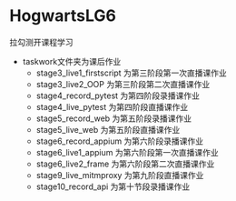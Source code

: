 # HogwartsLG6
拉勾测开课程学习

- taskwork文件夹为课后作业
  - stage3_live1_firstscript 为第三阶段第一次直播课作业
  - stage3_live2_OOP 为第三阶段第二次直播课作业
  - stage4_record_pytest 为第四阶段录播课作业
  - stage4_live_pytest 为第四阶段直播课作业
  - stage5_record_web 为第五阶段录播课作业
  - stage5_live_web 为第五阶段直播课作业
  - stage6_record_appium 为第六阶段录播课作业
  - stage6_live1_appium 为第六阶段第一次直播课作业
  - stage6_live2_frame 为第六阶段第二次直播课作业
  - stage9_live_mitmproxy 为第九阶段直播课作业
  - stage10_record_api 为第十节段录播课作业

